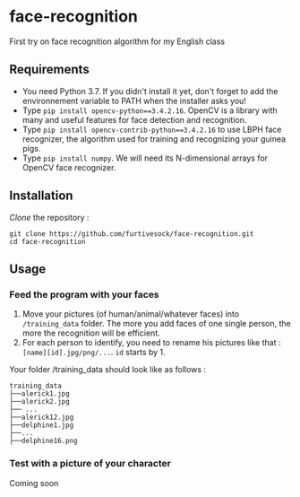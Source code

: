 # face-recognition

First try on face recognition algorithm for my English class

## Requirements

- You need Python 3.7. If you didn't install it yet, don't forget to add the environnement variable to PATH when the installer asks you!
- Type `pip install opencv-python==3.4.2.16`. OpenCV is a library with many and useful features for face detection and recognition.
- Type `pip install opencv-contrib-python==3.4.2.16` to use LBPH face recognizer, the algorithm used for training and recognizing your guinea pigs.
- Type `pip install numpy`. We will need its N-dimensional arrays for OpenCV face recognizer.

## Installation

*Clone* the repository :
```
git clone https://github.com/furtivesock/face-recognition.git
cd face-recognition
```

## Usage

### Feed the program with your faces

1) Move your pictures (of human/animal/whatever faces) into `/training_data` folder. The more you add faces of one single person, the more the recognition will be efficient.
2) For each person to identify, you need to rename his pictures like that : `[name][id].jpg/png/...`. `id` starts by 1.

Your folder /training_data should look like as follows :

```
training_data
├──alerick1.jpg
├──alerick2.jpg
├── ...
├──alerick12.jpg
├──delphine1.jpg
├──...
├──delphine16.png
```

### Test with a picture of your character

Coming soon
